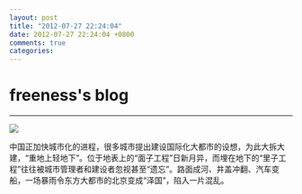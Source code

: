 ```yaml
---
layout: post
title: "2012-07-27 22:24:04"
date: 2012-07-27 22:24:04 +0800
comments: true
categories: 
---
```


# freeness's blog

----------

![](http://okqmqrbgo.bkt.clouddn.com/201207272224041.jpg)

>
中国正加快城市化的进程，很多城市提出建设国际化大都市的设想，为此大拆大建，“重地上轻地下”。位于地表上的“面子工程”日新月异，而埋在地下的“里子工程”往往被城市管理者和建设者忽视甚至“遗忘”。路面成河、井盖冲翻、汽车变船，一场暴雨令东方大都市的北京变成“泽国”，陷入一片混乱。